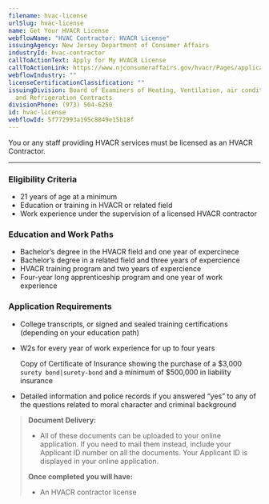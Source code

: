 ```yaml
---
filename: hvac-license
urlSlug: hvac-license
name: Get Your HVACR License
webflowName: "HVAC Contractor: HVACR License"
issuingAgency: New Jersey Department of Consumer Affairs
industryId: hvac-contractor
callToActionText: Apply for My HVACR License
callToActionLink: https://www.njconsumeraffairs.gov/hvacr/Pages/applications.aspx
webflowIndustry: ""
licenseCertificationClassification: ""
issuingDivision: Board of Examiners of Heating, Ventilation, air conditioning
  and Refrigeration Contracts
divisionPhone: (973) 504-6250
id: hvac-license
webflowId: 5f772993a195c8849e15b18f
---
```

You or any staff providing HVACR services must be licensed as an HVACR Contractor.

- - -

### Eligibility Criteria

* 21 years of age at a minimum
* Education or training in HVACR or related field
* Work experience under the supervision of a licensed HVACR contractor

### Education and Work Paths

* Bachelor’s degree in the HVACR field and one year of expercinece 
* Bachelor’s degree in a related field and three years of expercience 
* HVACR training program and two years of expercience 
* Four-year long apprenticeship program and one year of work experience 

### Application Requirements

* College transcripts, or signed and sealed training certifications (depending on your education path)
* W2s for every year of work experience for up to four years

  Copy of Certificate of Insurance showing the purchase of a $3,000 `surety bond|surety-bond` and a minimum of $500,000 in liability insurance
* Detailed information and police records if you answered “yes” to any of the questions related to moral character and criminal background

> **Document Delivery:**
>
> * All of these documents can be uploaded to your online application. If you need to mail them instead, include your Applicant ID number on all the documents. Your Applicant ID is displayed in your online application.
>
> **Once completed you will have:**
>
> * An HVACR contractor license